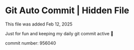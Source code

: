 # Git Auto Commit | Hidden File

This file was added Feb 12, 2025

Just for fun and keeping my daily git commit active 🤪

commit number: 956040
